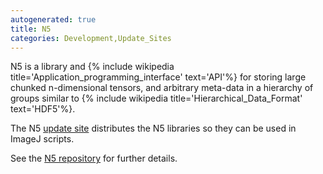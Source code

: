 ```yaml
---
autogenerated: true
title: N5
categories: Development,Update_Sites
---
```


N5 is a library and {% include wikipedia title='Application\_programming\_interface' text='API'%} for storing large chunked n-dimensional tensors, and arbitrary meta-data in a hierarchy of groups similar to {% include wikipedia title='Hierarchical\_Data\_Format' text='HDF5'%}.

The N5 [update site](/update-sites) distributes the N5 libraries so they can be used in ImageJ scripts.

See the [N5 repository](https://github.com/saalfeldlab/n5) for further details.

 
